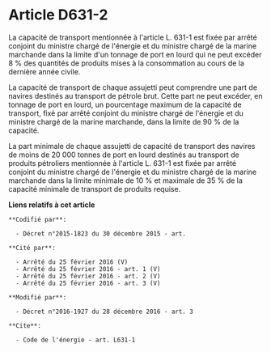 # Article D631-2

La capacité de transport mentionnée à l'article L. 631-1 est fixée par arrêté conjoint du ministre chargé de l'énergie et du
ministre chargé de la marine marchande dans la limite d'un tonnage de port en lourd qui ne peut excéder 8 % des quantités de
produits mises à la consommation au cours de la dernière année civile. 

La capacité de transport de chaque assujetti peut comprendre une part de navires destinés au transport de pétrole brut. Cette
part ne peut excéder, en tonnage de port en lourd, un pourcentage maximum de la capacité de transport, fixé par arrêté
conjoint du ministre chargé de l'énergie et du ministre chargé de la marine marchande, dans la limite de 90 % de la
capacité. 

La  part minimale de chaque assujetti de capacité de transport des navires  de moins de 20 000 tonnes de port en lourd
destinés au transport de  produits pétroliers mentionnée à l'article L. 631-1 est fixée par arrêté  conjoint du ministre
chargé de l'énergie et du ministre chargé de la  marine marchande dans la limite minimale de 10 % et maximale de 35 % de  la
capacité minimale de transport de produits requise.

**Liens relatifs à cet article**

	**Codifié par**:

	  - Décret n°2015-1823 du 30 décembre 2015 - art.

	**Cité par**:

	  - Arrêté du 25 février 2016 (V)
	  - Arrêté du 25 février 2016 - art. 1 (V)
	  - Arrêté du 25 février 2016 - art. 2 (V)
	  - Arrêté du 25 février 2016 - art. 3 (V)

	**Modifié par**:

	  - Décret n°2016-1927 du 28 décembre 2016 - art. 3

	**Cite**:

	  - Code de l'énergie - art. L631-1
